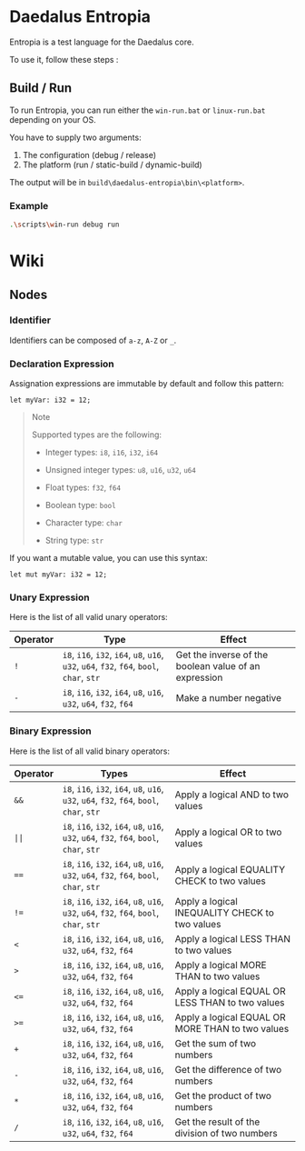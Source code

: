 # Daedalus Entropia

Entropia is a test language for the Daedalus core.

To use it, follow these steps :

## Build / Run

To run Entropia, you can run either the `win-run.bat` or `linux-run.bat` depending on your OS.

You have to supply two arguments:

1. The configuration (debug / release)
2. The platform (run / static-build / dynamic-build)

The output will be in `build\daedalus-entropia\bin\<platform>`.

### Example

```sh
.\scripts\win-run debug run
```

# Wiki

## Nodes

### Identifier

Identifiers can be composed of `a-z`, `A-Z` or `_`.

### Declaration Expression

Assignation expressions are immutable by default and follow this pattern:

```
let myVar: i32 = 12;
```

> Note
>
> Supported types are the following:
> - Integer types: `i8`, `i16`, `i32`, `i64`
>
> - Unsigned integer types: `u8`, `u16`, `u32`, `u64`
>
> - Float types: `f32`, `f64`
>
> - Boolean type: `bool`
>
> - Character type: `char`
>
> - String type: `str`

If you want a mutable value, you can use this syntax:

```
let mut myVar: i32 = 12;
```

### Unary Expression

Here is the list of all valid unary operators:

| Operator | Type | Effect |
| - | - | - |
| `!` | `i8`, `i16`, `i32`, `i64`, `u8`, `u16`, `u32`, `u64`, `f32`, `f64`, `bool`, `char`, `str` | Get the inverse of the boolean value of an expression |
| `-` | `i8`, `i16`, `i32`, `i64`, `u8`, `u16`, `u32`, `u64`, `f32`, `f64` | Make a number negative |

### Binary Expression

Here is the list of all valid binary operators:

| Operator | Types | Effect |
| - | - | - |
| `&&` | `i8`, `i16`, `i32`, `i64`, `u8`, `u16`, `u32`, `u64`, `f32`, `f64`, `bool`, `char`, `str` | Apply a logical AND to two values |
| `\|\|` | `i8`, `i16`, `i32`, `i64`, `u8`, `u16`, `u32`, `u64`, `f32`, `f64`, `bool`, `char`, `str` | Apply a logical OR to two values |
| `==` | `i8`, `i16`, `i32`, `i64`, `u8`, `u16`, `u32`, `u64`, `f32`, `f64`, `bool`, `char`, `str` | Apply a logical EQUALITY CHECK to two values |
| `!=` | `i8`, `i16`, `i32`, `i64`, `u8`, `u16`, `u32`, `u64`, `f32`, `f64`, `bool`, `char`, `str` | Apply a logical INEQUALITY CHECK to two values |
| `<` | `i8`, `i16`, `i32`, `i64`, `u8`, `u16`, `u32`, `u64`, `f32`, `f64` | Apply a logical LESS THAN to two values |
| `>` | `i8`, `i16`, `i32`, `i64`, `u8`, `u16`, `u32`, `u64`, `f32`, `f64` | Apply a logical MORE THAN to two values |
| `<=` | `i8`, `i16`, `i32`, `i64`, `u8`, `u16`, `u32`, `u64`, `f32`, `f64` | Apply a logical EQUAL OR LESS THAN to two values |
| `>=` | `i8`, `i16`, `i32`, `i64`, `u8`, `u16`, `u32`, `u64`, `f32`, `f64` | Apply a logical EQUAL OR MORE THAN to two values |
| `+` | `i8`, `i16`, `i32`, `i64`, `u8`, `u16`, `u32`, `u64`, `f32`, `f64` | Get the sum of two numbers |
| `-` | `i8`, `i16`, `i32`, `i64`, `u8`, `u16`, `u32`, `u64`, `f32`, `f64` | Get the difference of two numbers |
| `*` | `i8`, `i16`, `i32`, `i64`, `u8`, `u16`, `u32`, `u64`, `f32`, `f64` | Get the product of two numbers |
| `/` | `i8`, `i16`, `i32`, `i64`, `u8`, `u16`, `u32`, `u64`, `f32`, `f64` | Get the result of the division of two numbers |
